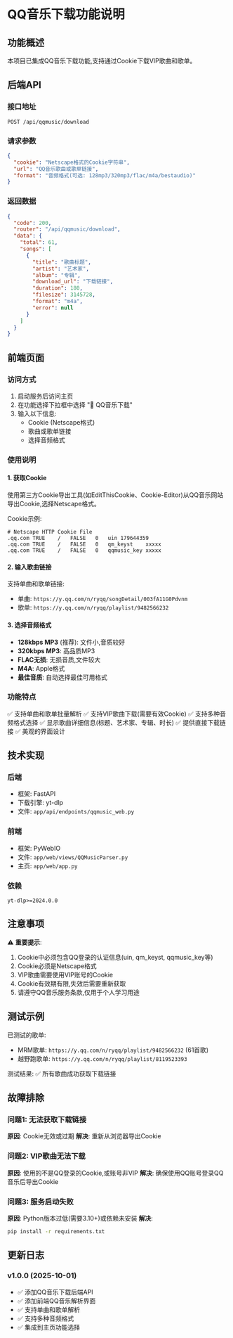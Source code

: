 # QQ音乐下载功能说明

## 功能概述

本项目已集成QQ音乐下载功能,支持通过Cookie下载VIP歌曲和歌单。

## 后端API

### 接口地址
```
POST /api/qqmusic/download
```

### 请求参数
```json
{
  "cookie": "Netscape格式的Cookie字符串",
  "url": "QQ音乐歌曲或歌单链接",
  "format": "音频格式(可选: 128mp3/320mp3/flac/m4a/bestaudio)"
}
```

### 返回数据
```json
{
  "code": 200,
  "router": "/api/qqmusic/download",
  "data": {
    "total": 61,
    "songs": [
      {
        "title": "歌曲标题",
        "artist": "艺术家",
        "album": "专辑",
        "download_url": "下载链接",
        "duration": 180,
        "filesize": 3145728,
        "format": "m4a",
        "error": null
      }
    ]
  }
}
```

## 前端页面

### 访问方式
1. 启动服务后访问主页
2. 在功能选择下拉框中选择 "🎵 QQ音乐下载"
3. 输入以下信息:
   - Cookie (Netscape格式)
   - 歌曲或歌单链接
   - 选择音频格式

### 使用说明

#### 1. 获取Cookie
使用第三方Cookie导出工具(如EditThisCookie、Cookie-Editor)从QQ音乐网站导出Cookie,选择Netscape格式。

Cookie示例:
```
# Netscape HTTP Cookie File
.qq.com	TRUE	/	FALSE	0	uin	179644359
.qq.com	TRUE	/	FALSE	0	qm_keyst	xxxxx
.qq.com	TRUE	/	FALSE	0	qqmusic_key	xxxxx
```

#### 2. 输入歌曲链接
支持单曲和歌单链接:
- 单曲: `https://y.qq.com/n/ryqq/songDetail/003fA11G0Pdvnm`
- 歌单: `https://y.qq.com/n/ryqq/playlist/9482566232`

#### 3. 选择音频格式
- **128kbps MP3** (推荐): 文件小,音质较好
- **320kbps MP3**: 高品质MP3
- **FLAC无损**: 无损音质,文件较大
- **M4A**: Apple格式
- **最佳音质**: 自动选择最佳可用格式

### 功能特点

✅ 支持单曲和歌单批量解析
✅ 支持VIP歌曲下载(需要有效Cookie)
✅ 支持多种音频格式选择
✅ 显示歌曲详细信息(标题、艺术家、专辑、时长)
✅ 提供直接下载链接
✅ 美观的界面设计

## 技术实现

### 后端
- 框架: FastAPI
- 下载引擎: yt-dlp
- 文件: `app/api/endpoints/qqmusic_web.py`

### 前端
- 框架: PyWebIO
- 文件: `app/web/views/QQMusicParser.py`
- 主页: `app/web/app.py`

### 依赖
```
yt-dlp>=2024.0.0
```

## 注意事项

⚠️ **重要提示**:
1. Cookie中必须包含QQ登录的认证信息(uin, qm_keyst, qqmusic_key等)
2. Cookie必须是Netscape格式
3. VIP歌曲需要使用VIP账号的Cookie
4. Cookie有效期有限,失效后需要重新获取
5. 请遵守QQ音乐服务条款,仅用于个人学习用途

## 测试示例

已测试的歌单:
- MRM歌单: `https://y.qq.com/n/ryqq/playlist/9482566232` (61首歌)
- 越野跑歌单: `https://y.qq.com/n/ryqq/playlist/8119523393`

测试结果: ✅ 所有歌曲成功获取下载链接

## 故障排除

### 问题1: 无法获取下载链接
**原因**: Cookie无效或过期
**解决**: 重新从浏览器导出Cookie

### 问题2: VIP歌曲无法下载
**原因**: 使用的不是QQ登录的Cookie,或账号非VIP
**解决**: 确保使用QQ账号登录QQ音乐后导出Cookie

### 问题3: 服务启动失败
**原因**: Python版本过低(需要3.10+)或依赖未安装
**解决**:
```bash
pip install -r requirements.txt
```

## 更新日志

### v1.0.0 (2025-10-01)
- ✅ 添加QQ音乐下载后端API
- ✅ 添加前端QQ音乐解析界面
- ✅ 支持单曲和歌单解析
- ✅ 支持多种音频格式
- ✅ 集成到主页功能选择
